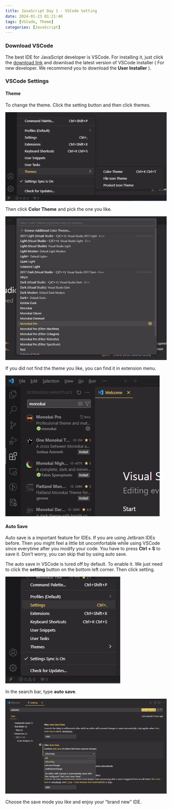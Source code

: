 ```yaml
---
title: JavaScript Day 1 - VSCode Setting
date: 2024-01-23 01:21:40
tags: [VSCode, Theme]
categories: [JavaScript]
---
```

### Download VSCode

The best IDE for JavaScript developer is VSCode. For installing it, just click the [download link](https://code.visualstudio.com/Download) and download the latest version of VSCode installer ( For new developer. We recommend you to download the **User Installer** ).

### VSCode Settings

#### Theme

To change the theme. Click the setting button and then click themes. 

![Change Theme for VSCode](../images/jd1/1.png)

Then click **Color Theme** and pick the one you like.

![Change Theme for VSCode](../images/jd1/2.png)

If you did not find the theme you like, you can find it in extension menu.

![Change Theme for VSCode](../images/jd1/3.png)

#### Auto Save

Auto save is a important feature for IDEs. If you are using Jetbrain IDEs before. Then you might feel a little bit uncomfortable while using VSCode since everytime after you modify your code. You have to press **Ctrl + S** to save it. Don't worry, you can skip that by using auto save.

The auto save in VSCode is tured off by default. To enable it. We just need to click the **setting** button on the bottom left corner. Then click setting.

![Change Theme for VSCode](../images/jd1/4.png)

In the search bar, type **auto save**.

![Change Theme for VSCode](../images/jd1/5.png)

Choose the save mode you like and enjoy your "brand new" IDE.
